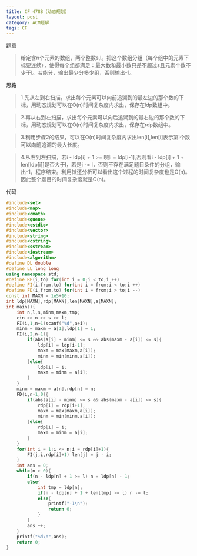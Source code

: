 ```yaml
---
title: CF 478B（动态规划）
layout: post
category: ACM题解
tags: CF
---
```



题意
>给定含n个元素的数组，两个整数s,l。把这个数组分组（每个组中的元素下标要连续），使得每个组都满足：最大数和最小数只差不超过s且元素个数不少于l。若能分，输出最少分多少组，否则输出-1。



思路
>1.先从左到右扫描，求出每个元素可以向前追溯到的最左边的那个数的下标，用动态规划可以在O(n)时间复杂度内求出，保存在ldp数组中。

>2.再从右到左扫描，求出每个元素可以向后追溯到的最右边的那个数的下标，用动态规划可以在O(n)时间复杂度内求出，保存在rdp数组中。

>3.利用步骤2的结果，可以在O(n)时间复杂度内求出len[i],len[i]表示第i个数可以向前追溯的最大长度。

>4.从右到左扫描，若i - ldp[i] + 1 >= l则i = ldp[i-1],否则看i - ldp[i] + 1 + len[ldp[i]]是否大于l，若是i -= l，否则不存在满足题目条件的分组，输出-1，程序结束。利用摊还分析可以看出这个过程的时间复杂度也是O(n)。因此整个题目的时间复杂度就是O(n)。


代码

```cpp
#include<set>
#include<map>
#include<cmath>
#include<queue>
#include<cstdio>
#include<vector>
#include<string>
#include<cstring>
#include<sstream>
#include<iostream>
#include<algorithm>
#define DL double
#define LL long long
using namespace std;
#define RP(i,to) for(int i = 0;i < to;i ++)
#define FI(i,from,to) for(int i = from;i < to;i ++)
#define FD(i,from,to) for(int i = from;i > to;i --)
const int MAXN = 1e5+10;
int ldp[MAXN],rdp[MAXN],len[MAXN],a[MAXN];
int main(){
    int n,l,s,minm,maxm,tmp;
    cin >> n >> s >> l;
    FI(i,1,n+1)scanf("%d",a+i);
    minm = maxm = a[1],ldp[1] = 1;
    FI(i,2,n+1){
        if(abs(a[i] - minm) <= s && abs(maxm - a[i]) <= s){
            ldp[i] = ldp[i-1];
            maxm = max(maxm,a[i]);
            minm = min(minm,a[i]);
        }else{
            ldp[i] = i;
            maxm = minm = a[i];
        }
    }
    minm = maxm = a[n],rdp[n] = n;
    FD(i,n-1,0){
        if(abs(a[i] - minm) <= s && abs(maxm - a[i]) <= s){
            rdp[i] = rdp[i+1];
            maxm = max(maxm,a[i]);
            minm = min(minm,a[i]);
        }else{
            rdp[i] = i;
            maxm = minm = a[i];
        }    
    }
    for(int i = 1;i <= n;i = rdp[i]+1){
        FI(j,i,rdp[i]+1) len[j] = j - i;
    }
    int ans = 0;
    while(n > 0){
        if(n - ldp[n] + 1 >= l) n = ldp[n] - 1;
        else{
            int tmp = ldp[n];
            if(n - ldp[n] + 1 + len[tmp] >= l) n -= l;
            else{
                printf("-1\n");
                return 0;
            }
        }
        ans ++;
    }
    printf("%d\n",ans);
    return 0;
}
```

